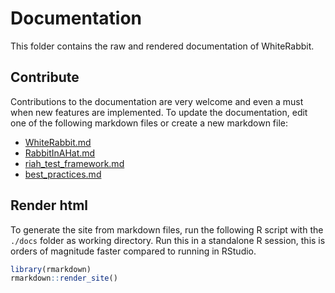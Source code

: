 # Documentation
This folder contains the raw and rendered documentation of WhiteRabbit.

## Contribute
Contributions to the documentation are very welcome and even a must when new features are implemented.
To update the documentation, edit one of the following markdown files or create a new markdown file:
 - [WhiteRabbit.md](/docs/WhiteRabbit.md)
 - [RabbitInAHat.md](/docs/RabbitInAHat.md)
 - [riah_test_framework.md](/docs/riah_test_framework.md)
 - [best_practices.md](/docs/best_practices.md) 

## Render html
To generate the site from markdown files, run the following R script with the `./docs` folder as working directory.
Run this in a standalone R session, this is orders of magnitude faster compared to running in RStudio.

```R
library(rmarkdown)
rmarkdown::render_site()
```